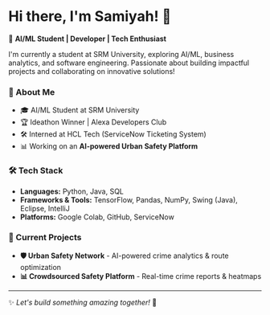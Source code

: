 # Hi there, I'm Samiyah! 👋  

🚀 **AI/ML Student | Developer | Tech Enthusiast**  

I'm currently a student at SRM University, exploring AI/ML, business analytics, and software engineering. Passionate about building impactful projects and collaborating on innovative solutions!  

### 🚀 About Me  
- 🎓 AI/ML Student at SRM University  
- 🏆 Ideathon Winner | Alexa Developers Club  
- 🛠️ Interned at HCL Tech (ServiceNow Ticketing System)    
- 📊 Working on an **AI-powered Urban Safety Platform**  

### 🛠️ Tech Stack  
- **Languages:** Python, Java, SQL  
- **Frameworks & Tools:** TensorFlow, Pandas, NumPy, Swing (Java), Eclipse, IntelliJ  
- **Platforms:** Google Colab, GitHub, ServiceNow  

### 🌱 Current Projects  
- **🛡️ Urban Safety Network** - AI-powered crime analytics & route optimization  
- **📊 Crowdsourced Safety Platform** - Real-time crime reports & heatmaps  
 

---

✨ *Let's build something amazing together!* 🚀  
